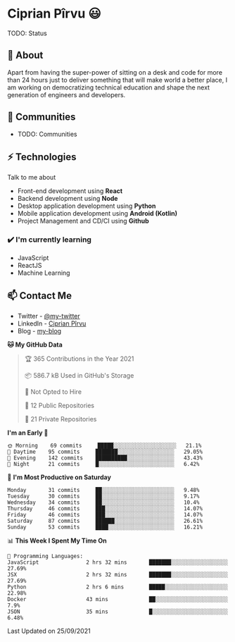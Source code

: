 # Ciprian Pîrvu 😃

TODO: Status

## 🧐 About

Apart from having the super-power of sitting on a desk and code for more than 24 hours just to deliver something that will make world a better place, I am working on democratizing technical education and shape the next generation of engineers and developers.

## 👯 Communities

-   TODO: Communities

## ⚡ Technologies

Talk to me about

-   Front-end development using **React**
-   Backend development using **Node**
-   Desktop application development using **Python**
-   Mobile application development using **Android (Kotlin)**
-   Project Management and CD/CI using **Github**

### ✔️ I'm currently learning

-   JavaScript
-   ReactJS
-   Machine Learning

## 📫 Contact Me

-   Twitter - [@my-twitter]()
-   LinkedIn - [Ciprian Pîrvu](https://www.linkedin.com/in/p%C3%AErvu-ciprian-cristian-4415991b1/)
-   Blog - [my-blog]()

<!--START_SECTION:waka-->
**🐱 My GitHub Data** 

> 🏆 365 Contributions in the Year 2021
 > 
> 📦 586.7 kB Used in GitHub's Storage 
 > 
> 🚫 Not Opted to Hire
 > 
> 📜 12 Public Repositories 
 > 
> 🔑 21 Private Repositories  
 > 
**I'm an Early 🐤** 

```text
🌞 Morning    69 commits     █████░░░░░░░░░░░░░░░░░░░░   21.1% 
🌆 Daytime    95 commits     ███████░░░░░░░░░░░░░░░░░░   29.05% 
🌃 Evening    142 commits    ██████████░░░░░░░░░░░░░░░   43.43% 
🌙 Night      21 commits     █░░░░░░░░░░░░░░░░░░░░░░░░   6.42%

```
📅 **I'm Most Productive on Saturday** 

```text
Monday       31 commits     ██░░░░░░░░░░░░░░░░░░░░░░░   9.48% 
Tuesday      30 commits     ██░░░░░░░░░░░░░░░░░░░░░░░   9.17% 
Wednesday    34 commits     ██░░░░░░░░░░░░░░░░░░░░░░░   10.4% 
Thursday     46 commits     ███░░░░░░░░░░░░░░░░░░░░░░   14.07% 
Friday       46 commits     ███░░░░░░░░░░░░░░░░░░░░░░   14.07% 
Saturday     87 commits     ██████░░░░░░░░░░░░░░░░░░░   26.61% 
Sunday       53 commits     ████░░░░░░░░░░░░░░░░░░░░░   16.21%

```


📊 **This Week I Spent My Time On** 

```text
💬 Programming Languages: 
JavaScript               2 hrs 32 mins       ███████░░░░░░░░░░░░░░░░░░   27.69% 
JSX                      2 hrs 32 mins       ███████░░░░░░░░░░░░░░░░░░   27.69% 
Python                   2 hrs 6 mins        █████░░░░░░░░░░░░░░░░░░░░   22.98% 
Docker                   43 mins             ██░░░░░░░░░░░░░░░░░░░░░░░   7.9% 
JSON                     35 mins             █░░░░░░░░░░░░░░░░░░░░░░░░   6.48%

```


 Last Updated on 25/09/2021
<!--END_SECTION:waka-->
